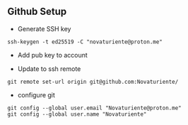 ## Github Setup

- Generate SSH key
```
ssh-keygen -t ed25519 -C "novaturiente@proton.me"
```
- Add pub key to account

- Update to ssh remote
```
git remote set-url origin git@github.com:Novaturiente/
```

- configure git
```
git config --global user.email "Novaturiente@proton.me"
git config --global user.name "Novaturiente"
```

